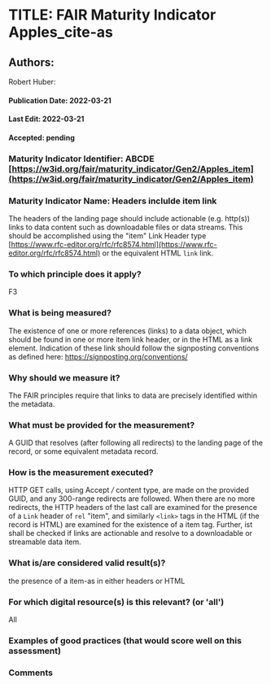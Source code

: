 # TITLE:  FAIR Maturity Indicator Apples_cite-as

## Authors: 
Robert Huber: 

#### Publication Date: 2022-03-21
#### Last Edit: 2022-03-21
#### Accepted: pending


### Maturity Indicator Identifier: ABCDE [https://w3id.org/fair/maturity_indicator/Gen2/Apples_item](https://w3id.org/fair/maturity_indicator/Gen2/Apples_item)

### Maturity Indicator Name:   Headers inclulde item link

The headers of the landing page should include actionable (e.g. http(s)) links to data content such as downloadable files or data streams.
This should be accomplished using the "item" Link Header type [https://www.rfc-editor.org/rfc/rfc8574.html](https://www.rfc-editor.org/rfc/rfc8574.html) or the equivalent HTML `link` link.

### To which principle does it apply?
F3

### What is being measured?

The existence of one or more references (links) to a data object, which should be found in one or more item link header, or in the HTML as a link element.
Indication of these link should follow the signposting conventions as defined here: https://signposting.org/conventions/

### Why should we measure it?
The FAIR principles require that links to data are precisely identified within the metadata.

### What must be provided for the measurement?
A GUID that resolves (after following all redirects) to the landing page of the record, or some equivalent metadata record.


### How is the measurement executed?
HTTP GET calls, using Accept */* content type, are made on the provided GUID, and any 300-range redirects are followed.  When there are no more redirects, 
the HTTP headers of the last call are examined for the presence of a `Link` header of `rel` "item", and similarly `<link>` tags in the HTML (if the record is HTML)
are examined for the existence of a item tag. Further, ist shall be checked if links are actionable and resolve to a downloadable or streamable data item.

### What is/are considered valid result(s)?
the presence of a item-as in either headers or HTML

### For which digital resource(s) is this relevant? (or 'all')
All

### Examples of good practices (that would score well on this assessment)


### Comments
